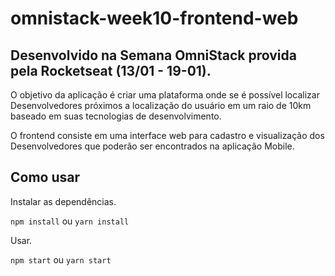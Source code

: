 # omnistack-week10-frontend-web

## Desenvolvido na Semana OmniStack provida pela Rocketseat (13/01 - 19-01).


O objetivo da aplicação é criar uma plataforma onde se é possível localizar Desenvolvedores próximos a localização do usuário em um raio de 10km baseado em suas tecnologias de desenvolvimento.

O frontend consiste em uma interface web para cadastro e visualização dos Desenvolvedores que poderão ser encontrados na aplicação Mobile.

## Como usar

Instalar as dependências.

``` npm install ``` ou ``` yarn install ```

Usar.

``` npm start ``` ou ``` yarn start ```

